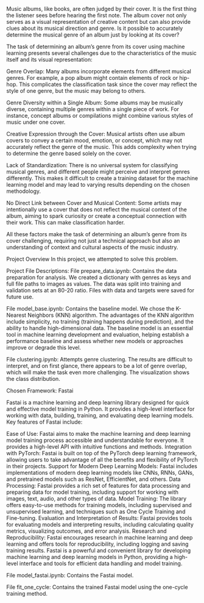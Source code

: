 Music albums, like books, are often judged by their cover. It is the first thing the listener sees before hearing the first note. The album cover not only serves as a visual representation of creative content but can also provide clues about its musical direction and genre. Is it possible to accurately determine the musical genre of an album just by looking at its cover?

The task of determining an album’s genre from its cover using machine learning presents several challenges due to the characteristics of the music itself and its visual representation:

Genre Overlap: Many albums incorporate elements from different musical genres. For example, a pop album might contain elements of rock or hip-hop. This complicates the classification task since the cover may reflect the style of one genre, but the music may belong to others.

Genre Diversity within a Single Album: Some albums may be musically diverse, containing multiple genres within a single piece of work. For instance, concept albums or compilations might combine various styles of music under one cover.

Creative Expression through the Cover: Musical artists often use album covers to convey a certain mood, emotion, or concept, which may not accurately reflect the genre of the music. This adds complexity when trying to determine the genre based solely on the cover.

Lack of Standardization: There is no universal system for classifying musical genres, and different people might perceive and interpret genres differently. This makes it difficult to create a training dataset for the machine learning model and may lead to varying results depending on the chosen methodology.

No Direct Link between Cover and Musical Content: Some artists may intentionally use a cover that does not reflect the musical content of the album, aiming to spark curiosity or create a conceptual connection with their work. This can make classification harder.

All these factors make the task of determining an album’s genre from its cover challenging, requiring not just a technical approach but also an understanding of context and cultural aspects of the music industry.

Project Overview
In this project, we attempted to solve this problem.

Project File Descriptions:
File prepare_data.ipynb: Contains the data preparation for analysis. We created a dictionary with genres as keys and full file paths to images as values. The data was split into training and validation sets at an 80-20 ratio. Files with data and targets were saved for future use.

File model_base.ipynb: Contains the baseline model. We chose the K-Nearest Neighbors (KNN) algorithm. The advantages of the KNN algorithm include simplicity, no training (training happens during prediction), and the ability to handle high-dimensional data. The baseline model is an essential tool in machine learning development and evaluation, helping establish a performance baseline and assess whether new models or approaches improve or degrade this level.

File clustering.ipynb: Attempts genre clustering. The results are difficult to interpret, and on first glance, there appears to be a lot of genre overlap, which will make the task even more challenging. The visualization shows the class distribution.

Chosen Framework: Fastai

Fastai is a machine learning and deep learning library designed for quick and effective model training in Python. It provides a high-level interface for working with data, building, training, and evaluating deep learning models. Key features of Fastai include:

Ease of Use: Fastai aims to make the machine learning and deep learning model training process accessible and understandable for everyone. It provides a high-level API with intuitive functions and methods.
Integration with PyTorch: Fastai is built on top of the PyTorch deep learning framework, allowing users to take advantage of all the benefits and flexibility of PyTorch in their projects.
Support for Modern Deep Learning Models: Fastai includes implementations of modern deep learning models like CNNs, RNNs, GANs, and pretrained models such as ResNet, EfficientNet, and others.
Data Processing: Fastai provides a rich set of features for data processing and preparing data for model training, including support for working with images, text, audio, and other types of data.
Model Training: The library offers easy-to-use methods for training models, including supervised and unsupervised learning, and techniques such as One Cycle Training and Fine-tuning.
Evaluation and Interpretation of Results: Fastai provides tools for evaluating models and interpreting results, including calculating quality metrics, visualizing outcomes, and error analysis.
Research and Reproducibility: Fastai encourages research in machine learning and deep learning and offers tools for reproducibility, including logging and saving training results.
Fastai is a powerful and convenient library for developing machine learning and deep learning models in Python, providing a high-level interface and tools for efficient data handling and model training.

File model_fastai.ipynb: Contains the Fastai model.

File fit_one_cycle: Contains the trained Fastai model using the one-cycle training method.

